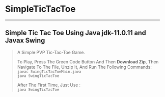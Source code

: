 # SimpleTicTacToe
___________________________
## Simple Tic Tac Toe Using Java jdk-11.0.11 and Javax Swing

>A Simple PVP Tic-Tac-Toe Game.
>
> To Play, Press The Green Code Button And Then **Download Zip**,
> Then Navigate To The File, Unzip It, And Run The Following Commands:
> ``
> javac SwingTicTacToeMain.java
> ``   
> ``
> java SwingTicTacToe  
> ``  
>   
> After The First Time, Just Use :  
> ``
> java SwingTicTacToe
> `` 
>
